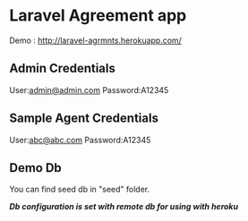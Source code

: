 # Laravel Agreement app
Demo : http://laravel-agrmnts.herokuapp.com/

Admin Credentials
------------------
User:admin@admin.com
Password:A12345

Sample Agent Credentials
------------------------
User:abc@abc.com
Password:A12345

Demo Db
------------------------------------
You can find seed db in "seed" folder.

**_Db configuration is set with remote db for using with heroku_**


